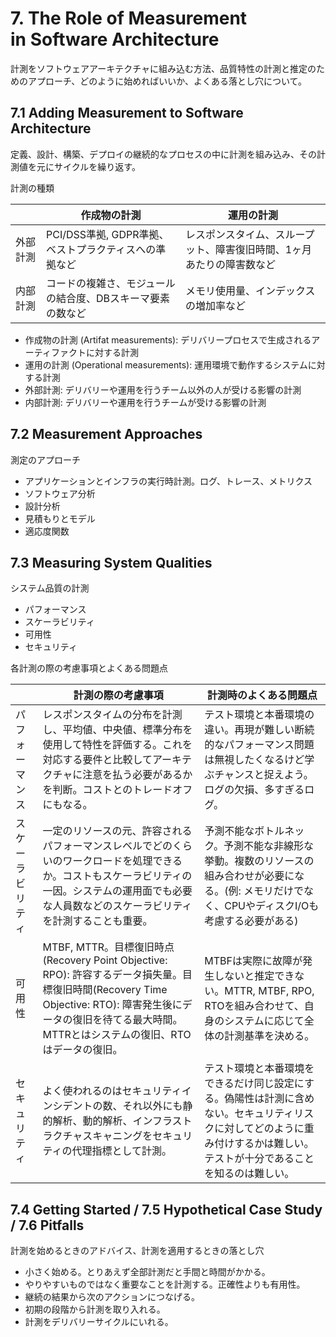 # 7. **The Role of Measurement in Software Architecture**

計測をソフトウェアアーキテクチャに組み込む方法、品質特性の計測と推定のためのアプローチ、どのように始めればいいか、よくある落とし穴について。

## **7.1 Adding Measurement to Software Architecture**

定義、設計、構築、デプロイの継続的なプロセスの中に計測を組み込み、その計測値を元にサイクルを繰り返す。

計測の種類

|  | 作成物の計測 | 運用の計測 |
| --- | --- | --- |
| 外部計測 | PCI/DSS準拠, GDPR準拠、ベストプラクティスへの準拠など | レスポンスタイム、スループット、障害復旧時間、1ヶ月あたりの障害数など |
| 内部計測 | コードの複雑さ、モジュールの結合度、DBスキーマ要素の数など | メモリ使用量、インデックスの増加率など |
- 作成物の計測 (Artifat measurements): デリバリープロセスで生成されるアーティファクトに対する計測
- 運用の計測 (Operational measurements): 運用環境で動作するシステムに対する計測
- 外部計測: デリバリーや運用を行うチーム以外の人が受ける影響の計測
- 内部計測: デリバリーや運用を行うチームが受ける影響の計測

## 7.2 Measurement Approaches

 測定のアプローチ

- アプリケーションとインフラの実行時計測。ログ、トレース、メトリクス
- ソフトウェア分析
- 設計分析
- 見積もりとモデル
- 適応度関数

## 7.3 **Measuring System Qualities**

システム品質の計測

- パフォーマンス
- スケーラビリティ
- 可用性
- セキュリティ

各計測の際の考慮事項とよくある問題点

|  | 計測の際の考慮事項 | 計測時のよくある問題点 |
| --- | --- | --- |
| パフォーマンス | レスポンスタイムの分布を計測し、平均値、中央値、標準分布を使用して特性を評価する。これを対応する要件と比較してアーキテクチャに注意を払う必要があるかを判断。コストとのトレードオフにもなる。 | テスト環境と本番環境の違い。再現が難しい断続的なパフォーマンス問題は無視したくなるけど学ぶチャンスと捉えよう。ログの欠損、多すぎるログ。 |
| スケーラビリティ | 一定のリソースの元、許容されるパフォーマンスレベルでどのくらいのワークロードを処理できるか。コストもスケーラビリティの一因。システムの運用面でも必要な人員数などのスケーラビリティを計測することも重要。 | 予測不能なボトルネック。予測不能な非線形な挙動。複数のリソースの組み合わせが必要になる。(例: メモリだけでなく、CPUやディスクI/Oも考慮する必要がある) |
| 可用性 | MTBF, MTTR。目標復旧時点(Recovery Point Objective: RPO): 許容するデータ損失量。目標復旧時間(Recovery Time Objective: RTO): 障害発生後にデータの復旧を待てる最大時間。MTTRとはシステムの復旧、RTOはデータの復旧。 | MTBFは実際に故障が発生しないと推定できない。MTTR, MTBF, RPO, RTOを組み合わせて、自身のシステムに応じて全体の計測基準を決める。 |
| セキュリティ | よく使われるのはセキュリティインシデントの数、それ以外にも静的解析、動的解析、インフラストラクチャスキャニングをセキュリティの代理指標として計測。 | テスト環境と本番環境をできるだけ同じ設定にする。偽陽性は計測に含めない。セキュリティリスクに対してどのように重み付けするかは難しい。テストが十分であることを知るのは難しい。 |

## 7.4 **Getting Started /** 7.5 **Hypothetical Case Study /** 7.6 **Pitfalls**

計測を始めるときのアドバイス、計測を適用するときの落とし穴

- 小さく始める。とりあえず全部計測だと手間と時間がかかる。
- やりやすいものではなく重要なことを計測する。正確性よりも有用性。
- 継続の結果から次のアクションにつなげる。
- 初期の段階から計測を取り入れる。
- 計測をデリバリーサイクルにいれる。
